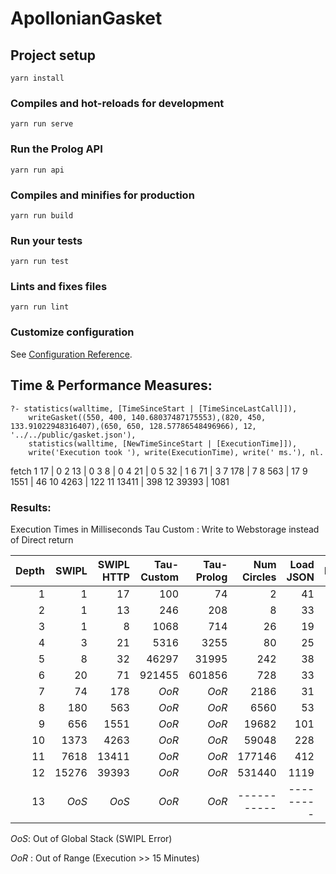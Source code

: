 # ApollonianGasket

## Project setup
```
yarn install
```

### Compiles and hot-reloads for development
```
yarn run serve
```

### Run the Prolog API
```
yarn run api
```

### Compiles and minifies for production
```
yarn run build
```

### Run your tests
```
yarn run test
```

### Lints and fixes files
```
yarn run lint
```

### Customize configuration
See [Configuration Reference](https://cli.vuejs.org/config/).

## Time & Performance Measures:
```
?- statistics(walltime, [TimeSinceStart | [TimeSinceLastCall]]),
    writeGasket((550, 400, 140.68037487175553),(820, 450, 133.91022948316407),(650, 650, 128.57786548496966), 12, '../../public/gasket.json'),
    statistics(walltime, [NewTimeSinceStart | [ExecutionTime]]),
    write('Execution took '), write(ExecutionTime), write(' ms.'), nl.
```

fetch
1 17 | 0
2 13 | 0
3 8 | 0
4 21 | 0
5 32 | 1
6 71 | 3
7 178 | 7
8 563 | 17
9 1551 | 46
10 4263 | 122
11 13411 | 398
12 39393 | 1081


### Results:
Execution Times in Milliseconds
Tau Custom : Write to Webstorage instead of Direct return
<!-- |    | Execution Time [ms]                 |||   |  |  | -->
|Depth    | SWIPL | SWIPL HTTP | Tau-Custom | Tau-Prolog | Num Circles | Load JSON | Draw |
|--------:|------:|-----------:|-----------:|-----------:|------------:|----------:|-----:|
|  1      |     1 |         17 |        100 |         74 |           2 |        41 |    1 |
|  2      |     1 |         13 |        246 |        208 |           8 |        33 |    0 |
|  3      |     1 |          8 |       1068 |        714 |          26 |        19 |    0 |
|  4      |     3 |         21 |       5316 |       3255 |          80 |        25 |    0 |
|  5      |     8 |         32 |      46297 |      31995 |         242 |        38 |    1 |
|  6      |    20 |         71 |     921455 |     601856 |         728 |        33 |    2 |
|  7      |    74 |        178 | _OoR_      | _OoR_      |        2186 |        31 |    8 |
|  8      |   180 |        563 | _OoR_      | _OoR_      |        6560 |        53 |   18 |
|  9      |   656 |       1551 | _OoR_      | _OoR_      |       19682 |       101 |   43 |
| 10      |  1373 |       4263 | _OoR_      | _OoR_      |       59048 |       228 |  125 |
| 11      |  7618 |      13411 | _OoR_      | _OoR_      |      177146 |       412 |  375 |
| 12      | 15276 |      39393 | _OoR_      | _OoR_      |      531440 |      1119 |  926 |
| 13      | _OoS_ | _OoS_      | _OoR_      | _OoR_      | ----------- | --------- | ---- |

_OoS_: Out of Global Stack (SWIPL Error)

_OoR_ : Out of Range (Execution >> 15 Minutes)
